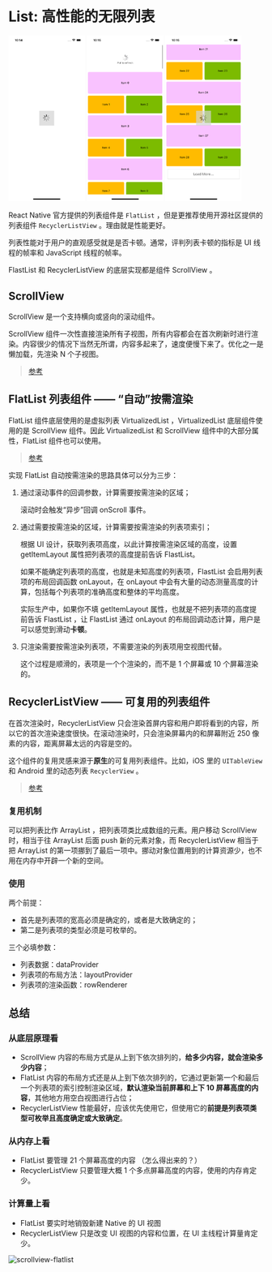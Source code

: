 # List: 高性能的无限列表

<p>
<img src="../../docs/c08_1.png" width="30%" />
<img src="../../docs/c08_2.png" width="30%" />
<img src="../../docs/c08_3.png" width="30%" />
</p>

React Native 官方提供的列表组件是 `FlatList` ，但是更推荐使用开源社区提供的列表组件 `RecyclerListView` 。理由就是性能更好。

列表性能对于用户的直观感受就是是否卡顿。通常，评判列表卡顿的指标是 UI 线程的帧率和 JavaScript 线程的帧率。

FlastList 和 RecyclerListView 的底层实现都是组件 ScrollView 。

## ScrollView

ScrollView 是一个支持横向或竖向的滚动组件。

ScrollView 组件一次性直接渲染所有子视图，所有内容都会在首次刷新时进行渲染。内容很少的情况下当然无所谓，内容多起来了，速度便慢下来了。优化之一是懒加载，先渲染 N 个子视图。

>[参考](https://reactnative.dev/docs/scrollview)

## FlatList 列表组件 —— “自动”按需渲染

FlatList 组件底层使用的是虚拟列表 VirtualizedList ，VirtualizedList 底层组件使用的是 ScrollView 组件。因此 VirtualizedList 和 ScrollView 组件中的大部分属性，FlatList 组件也可以使用。

>[参考](https://reactnative.dev/docs/flatlist)

实现 FlatList 自动按需渲染的思路具体可以分为三步：

1. 通过滚动事件的回调参数，计算需要按需渲染的区域；

   滚动时会触发“异步”回调 onScroll 事件。

1. 通过需要按需渲染的区域，计算需要按需渲染的列表项索引；
  
   根据 UI 设计，获取列表项高度，以此计算按需渲染区域的高度，设置 getItemLayout 属性把列表项的高度提前告诉 FlastList。

   如果不能确定列表项的高度，也就是未知高度的列表项，FlastList 会启用列表项的布局回调函数 onLayout，在 onLayout 中会有大量的动态测量高度的计算，包括每个列表项的准确高度和整体的平均高度。

   实际生产中，如果你不填 getItemLayout 属性，也就是不把列表项的高度提前告诉 FlastList ，让 FlastList 通过 onLayout 的布局回调动态计算，用户是可以感觉到滑动**卡顿**。

1. 只渲染需要按需渲染列表项，不需要渲染的列表项用空视图代替。

   这个过程是顺滑的，表项是一个个渲染的，而不是 1 个屏幕或 10 个屏幕渲染的。

## RecyclerListView —— 可复用的列表组件

在首次渲染时，RecyclerListView 只会渲染首屏内容和用户即将看到的内容，所以它的首次渲染速度很快。在滚动渲染时，只会渲染屏幕内的和屏幕附近 250 像素的内容，距离屏幕太远的内容是空的。

这个组件的复用灵感来源于**原生**的可复用列表组件。比如，iOS 里的 `UITableView` 和 Android 里的动态列表 `RecyclerView` 。

>[参考](https://github.com/Flipkart/recyclerlistview)

### 复用机制

可以把列表比作 ArrayList ，把列表项类比成数组的元素。用户移动 ScrollView 时，相当于往 ArrayList 后面 push 新的元素对象，而 RecyclerListView 相当于把 ArrayList 的第一项挪到了最后一项中。挪动对象位置用到的计算资源少，也不用在内存中开辟一个新的空间。

### 使用

两个前提：

- 首先是列表项的宽高必须是确定的，或者是大致确定的；
- 第二是列表项的类型必须是可枚举的。

三个必填参数：

- 列表数据：dataProvider
- 列表项的布局方法：layoutProvider
- 列表项的渲染函数：rowRenderer

## 总结

### 从底层原理看

- ScrollView 内容的布局方式是从上到下依次排列的，**给多少内容，就会渲染多少内容**；
- FlatList 内容的布局方式还是从上到下依次排列的，它通过更新第一个和最后一个列表项的索引控制渲染区域，**默认渲染当前屏幕和上下 10 屏幕高度的内容**，其他地方用空白视图进行占位；
- RecyclerListView 性能最好，应该优先使用它，但使用它的**前提是列表项类型可枚举且高度确定或大致确定**。

### 从内存上看

- FlatList 要管理 21 个屏幕高度的内容 （怎么得出来的？）
- RecyclerListView 只要管理大概 1 个多点屏幕高度的内容，使用的内存肯定少。

### 计算量上看

- FlatList 要实时地销毁新建 Native 的 UI 视图
- RecyclerListView 只是改变 UI 视图的内容和位置，在 UI 主线程计算量肯定少。

![scrollview-flatlist](https://static001.geekbang.org/resource/image/e6/a0/e6cb77f6425810e752abbeb643dbb9a0.png?wh=1870x964)

